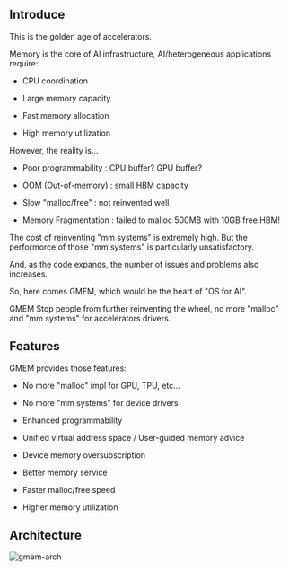## Introduce

This is the golden age of accelerators. 

Memory is the core of AI infrastructure, AI/heterogeneous applications require: 

- CPU coordination

- Large memory capacity

- Fast memory allocation

- High memory utilization

However, the reality is...

- Poor programmability : CPU buffer? GPU buffer? 

- OOM (Out-of-memory) : small HBM capacity

- Slow "malloc/free" : not reinvented well

- Memory Fragmentation : failed to malloc 500MB with 10GB free HBM!

The cost of reinventing "mm systems" is extremely high. But the performorce of those "mm systems" is particularly unsatisfactory. 

And, as the code expands, the number of issues and problems also increases.

So, here comes GMEM, which would be the heart of "OS for AI".

GMEM Stop people from further reinventing the wheel, no more "malloc" and "mm systems" for accelerators drivers. 


## Features

GMEM provides those features:

- No more "malloc" impl for GPU, TPU, etc...

- No more "mm systems" for device drivers

- Enhanced programmability

- Unified virtual address space / User-guided memory advice

- Device memory oversubscription

- Better memory service

- Faster malloc/free speed

- Higher memory utilization


## Architecture

![gmem-arch](/assets/index/image-20230917-gmem-arch.jpg)

